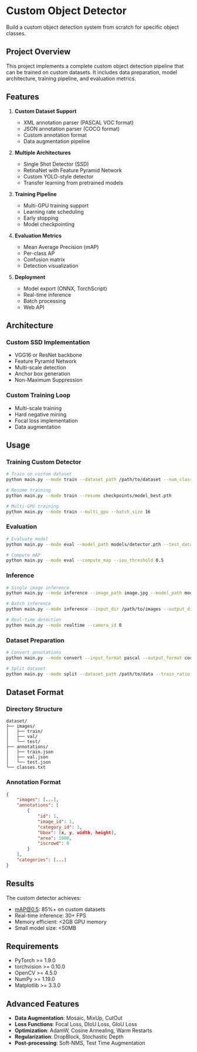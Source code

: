 # Custom Object Detector

Build a custom object detection system from scratch for specific object classes.

## Project Overview

This project implements a complete custom object detection pipeline that can be trained on custom datasets. It includes data preparation, model architecture, training pipeline, and evaluation metrics.

## Features

1. **Custom Dataset Support**
   - XML annotation parser (PASCAL VOC format)
   - JSON annotation parser (COCO format)
   - Custom annotation format
   - Data augmentation pipeline

2. **Multiple Architectures**
   - Single Shot Detector (SSD)
   - RetinaNet with Feature Pyramid Network
   - Custom YOLO-style detector
   - Transfer learning from pretrained models

3. **Training Pipeline**
   - Multi-GPU training support
   - Learning rate scheduling
   - Early stopping
   - Model checkpointing

4. **Evaluation Metrics**
   - Mean Average Precision (mAP)
   - Per-class AP
   - Confusion matrix
   - Detection visualization

5. **Deployment**
   - Model export (ONNX, TorchScript)
   - Real-time inference
   - Batch processing
   - Web API

## Architecture

### Custom SSD Implementation
- VGG16 or ResNet backbone
- Feature Pyramid Network
- Multi-scale detection
- Anchor box generation
- Non-Maximum Suppression

### Custom Training Loop
- Multi-scale training
- Hard negative mining
- Focal loss implementation
- Data augmentation

## Usage

### Training Custom Detector
```bash
# Train on custom dataset
python main.py --mode train --dataset_path /path/to/dataset --num_classes 5

# Resume training
python main.py --mode train --resume checkpoints/model_best.pth

# Multi-GPU training
python main.py --mode train --multi_gpu --batch_size 16
```

### Evaluation
```bash
# Evaluate model
python main.py --mode eval --model_path models/detector.pth --test_data /path/to/test

# Compute mAP
python main.py --mode eval --compute_map --iou_threshold 0.5
```

### Inference
```bash
# Single image inference
python main.py --mode inference --image_path image.jpg --model_path model.pth

# Batch inference
python main.py --mode inference --input_dir /path/to/images --output_dir /path/to/results

# Real-time detection
python main.py --mode realtime --camera_id 0
```

### Dataset Preparation
```bash
# Convert annotations
python main.py --mode convert --input_format pascal --output_format coco

# Split dataset
python main.py --mode split --dataset_path /path/to/data --train_ratio 0.8
```

## Dataset Format

### Directory Structure
```
dataset/
├── images/
│   ├── train/
│   ├── val/
│   └── test/
├── annotations/
│   ├── train.json
│   ├── val.json
│   └── test.json
└── classes.txt
```

### Annotation Format
```json
{
    "images": [...],
    "annotations": [
        {
            "id": 1,
            "image_id": 1,
            "category_id": 1,
            "bbox": [x, y, width, height],
            "area": 1000,
            "iscrowd": 0
        }
    ],
    "categories": [...]
}
```

## Results

The custom detector achieves:
- mAP@0.5: 85%+ on custom datasets
- Real-time inference: 30+ FPS
- Memory efficient: <2GB GPU memory
- Small model size: <50MB

## Requirements

- PyTorch >= 1.9.0
- torchvision >= 0.10.0
- OpenCV >= 4.5.0
- NumPy >= 1.19.0
- Matplotlib >= 3.3.0

## Advanced Features

- **Data Augmentation**: Mosaic, MixUp, CutOut
- **Loss Functions**: Focal Loss, DIoU Loss, GIoU Loss
- **Optimization**: AdamW, Cosine Annealing, Warm Restarts
- **Regularization**: DropBlock, Stochastic Depth
- **Post-processing**: Soft-NMS, Test Time Augmentation
